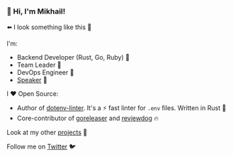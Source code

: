 ### 👋 Hi, I'm Mikhail!

⬅️ I look something like this 🙂

I'm:
* Backend Developer (Rust, Go, Ruby) 🚀
* Team Leader 💪
* DevOps Engineer 🐳
* [Speaker](https://www.mgrachev.com/speaks) 🎤

I ❤️ Open Source:
* Author of [dotenv-linter](https://github.com/dotenv-linter/dotenv-linter). It's a ⚡️ fast linter for `.env` files. Written in Rust 🦀
* Core-contributor of [goreleaser](https://github.com/goreleaser/goreleaser) and [reviewdog](https://github.com/reviewdog/reviewdog) 🔥

Look at my other [projects](https://www.mgrachev.com/projects) 👀

Follow me on [Twitter](https://twitter.com/mgrachev) 🐦

